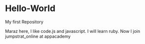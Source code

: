 # Hello-World

My first Repository

Maraz here, I like code.js and javascript. I will learn ruby.
Now I join jumpstrat_online at appacademy
